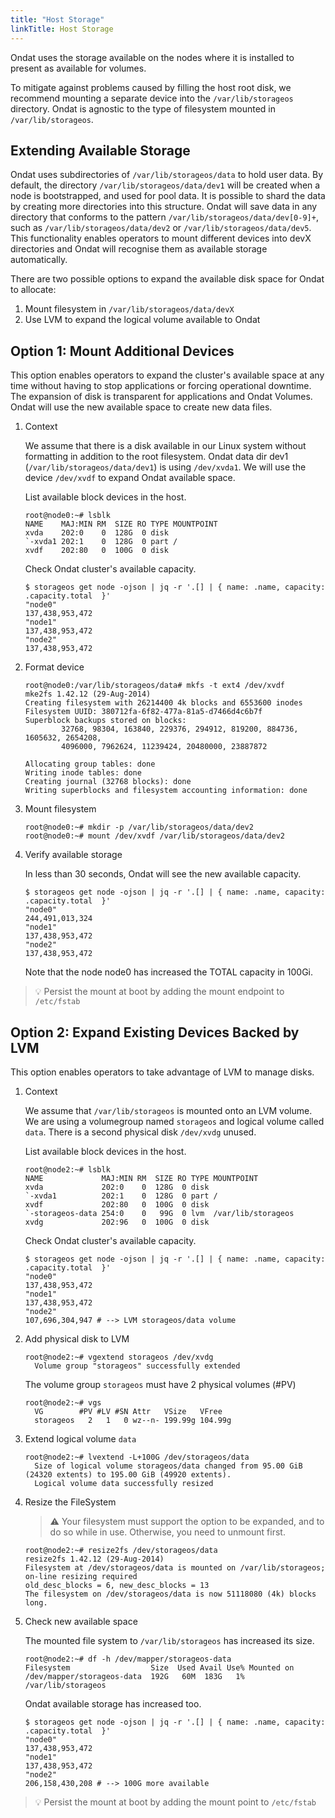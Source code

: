 ```yaml
---
title: "Host Storage"
linkTitle: Host Storage
---
```


Ondat uses the storage available on the nodes where it is installed to
present as available for volumes.

To mitigate against problems caused by filling the host root disk, we
recommend mounting a separate device into the `/var/lib/storageos` directory.
Ondat is agnostic to the type of filesystem mounted in
`/var/lib/storageos`.

## Extending Available Storage

Ondat uses subdirectories of `/var/lib/storageos/data` to hold user data.
By default, the directory `/var/lib/storageos/data/dev1` will be created when a
node is bootstrapped, and used for pool data. It is possible to shard the data
by creating more directories into this structure. Ondat will save data in
any directory that conforms to the pattern `/var/lib/storageos/data/dev[0-9]+`,
such as `/var/lib/storageos/data/dev2` or `/var/lib/storageos/data/dev5`. This
functionality enables operators to mount different devices into devX
directories and Ondat will recognise them as available storage
automatically.

There are two possible options to expand the available disk space for Ondat
to allocate:

1. Mount filesystem in `/var/lib/storageos/data/devX`
1. Use LVM to expand the logical volume available to Ondat

## Option 1: Mount Additional Devices

This option enables operators to expand the cluster's available space at any
time without having to stop applications or forcing operational downtime. The
expansion of disk is transparent for applications and Ondat Volumes.
Ondat will use the new available space to create new data files.

1. Context

    We assume that there is a disk available in our Linux system without
    formatting in addition to the root filesystem. Ondat data dir dev1
    (`/var/lib/storageos/data/dev1`) is using `/dev/xvda1`. We will use the
    device `/dev/xvdf` to expand Ondat available space.

    List available block devices in the host.

    ```
    root@node0:~# lsblk
    NAME    MAJ:MIN RM  SIZE RO TYPE MOUNTPOINT
    xvda    202:0    0  128G  0 disk
    `-xvda1 202:1    0  128G  0 part /
    xvdf    202:80   0  100G  0 disk
    ```

    Check Ondat cluster's available capacity.

    ```
    $ storageos get node -ojson | jq -r '.[] | { name: .name, capacity: .capacity.total  }'
    "node0"
    137,438,953,472
    "node1"
    137,438,953,472
    "node2"
    137,438,953,472
    ```

1. Format device

    ```
    root@node0:/var/lib/storageos/data# mkfs -t ext4 /dev/xvdf
    mke2fs 1.42.12 (29-Aug-2014)
    Creating filesystem with 26214400 4k blocks and 6553600 inodes
    Filesystem UUID: 380712fa-6f82-477a-81a5-d7466d4c6b7f
    Superblock backups stored on blocks:
            32768, 98304, 163840, 229376, 294912, 819200, 884736, 1605632, 2654208,
            4096000, 7962624, 11239424, 20480000, 23887872

    Allocating group tables: done
    Writing inode tables: done
    Creating journal (32768 blocks): done
    Writing superblocks and filesystem accounting information: done
    ```

1. Mount filesystem

    ```
    root@node0:~# mkdir -p /var/lib/storageos/data/dev2
    root@node0:~# mount /dev/xvdf /var/lib/storageos/data/dev2
    ```

1. Verify available storage

    In less than 30 seconds, Ondat will see the new available capacity.

    ```
    $ storageos get node -ojson | jq -r '.[] | { name: .name, capacity: .capacity.total  }'
    "node0"
    244,491,013,324
    "node1"
    137,438,953,472
    "node2"
    137,438,953,472
    ```

    Note that the node node0 has increased the TOTAL capacity in 100Gi.

> 💡 Persist the mount at boot by adding the mount endpoint to `/etc/fstab`

## Option 2: Expand Existing Devices Backed by LVM

This option enables operators to take advantage of LVM to manage disks.

1. Context

    We assume that `/var/lib/storageos` is mounted onto an LVM volume. We are
    using a volumegroup named `storageos` and logical volume called `data`. There
    is a second physical disk `/dev/xvdg` unused.

    List available block devices in the host.

    ```
    root@node2:~# lsblk
    NAME             MAJ:MIN RM  SIZE RO TYPE MOUNTPOINT
    xvda             202:0    0  128G  0 disk
    `-xvda1          202:1    0  128G  0 part /
    xvdf             202:80   0  100G  0 disk
    `-storageos-data 254:0    0   99G  0 lvm  /var/lib/storageos
    xvdg             202:96   0  100G  0 disk
    ```

    Check Ondat cluster's available capacity.

    ```
    $ storageos get node -ojson | jq -r '.[] | { name: .name, capacity: .capacity.total  }'
    "node0"
    137,438,953,472
    "node1"
    137,438,953,472
    "node2"
    107,696,304,947 # --> LVM storageos/data volume
    ```

1. Add physical disk to LVM

    ```
    root@node2:~# vgextend storageos /dev/xvdg
      Volume group "storageos" successfully extended
    ```

    The volume group `storageos` must have 2 physical volumes (#PV)

    ```
    root@node2:~# vgs
      VG        #PV #LV #SN Attr   VSize   VFree
      storageos   2   1   0 wz--n- 199.99g 104.99g
    ```

1. Extend logical volume `data`

    ```
    root@node2:~# lvextend -L+100G /dev/storageos/data
      Size of logical volume storageos/data changed from 95.00 GiB (24320 extents) to 195.00 GiB (49920 extents).
      Logical volume data successfully resized
    ```

1. Resize the FileSystem

    > ⚠️ Your filesystem must support the option to be expanded, and to do so
    > while in use. Otherwise, you need to unmount first.

    ```
    root@node2:~# resize2fs /dev/storageos/data
    resize2fs 1.42.12 (29-Aug-2014)
    Filesystem at /dev/storageos/data is mounted on /var/lib/storageos; on-line resizing required
    old_desc_blocks = 6, new_desc_blocks = 13
    The filesystem on /dev/storageos/data is now 51118080 (4k) blocks long.
    ```

1. Check new available space

    The mounted file system to `/var/lib/storageos` has increased its size.

    ```
    root@node2:~# df -h /dev/mapper/storageos-data
    Filesystem                  Size  Used Avail Use% Mounted on
    /dev/mapper/storageos-data  192G   60M  183G   1% /var/lib/storageos
    ```

    Ondat available storage has increased too.

    ```
    $ storageos get node -ojson | jq -r '.[] | { name: .name, capacity: .capacity.total  }'
    "node0"
    137,438,953,472
    "node1"
    137,438,953,472
    "node2"
    206,158,430,208 # --> 100G more available
    ```

> 💡 Persist the mount at boot by adding the mount point to `/etc/fstab`
